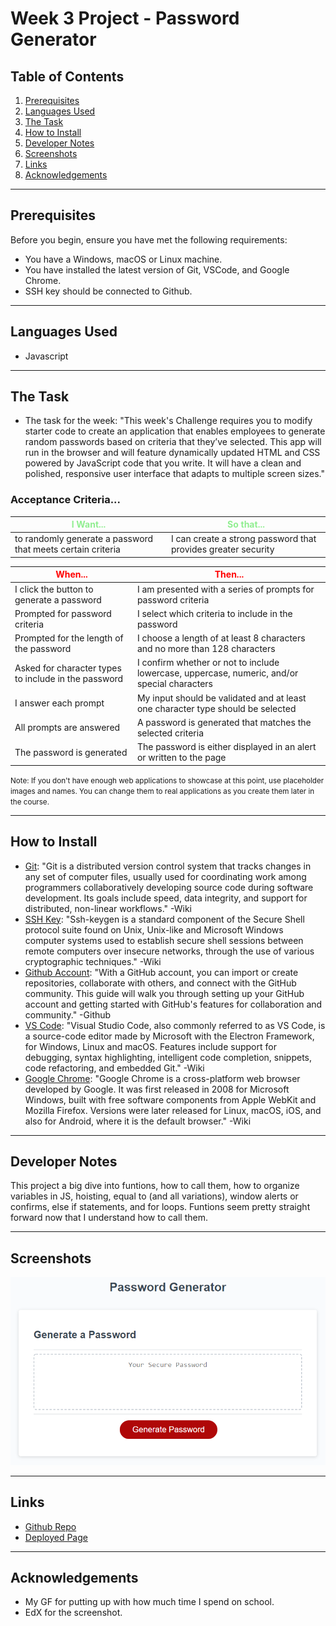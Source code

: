 
<!-- Week Three Homework Readme Readme -->
# Week 3 Project - Password Generator
## Table of Contents
1. [Prerequisites](#prerequisites)
2. [Languages Used](#languages-used)
3. [The Task](#the-task)
3. [How to Install](#how-to-install)
4. [Developer Notes](#developer-notes)
5. [Screenshots](#screenshots)
6. [Links](#links)
7. [Acknowledgements](#acknowledgements)
---
## Prerequisites

Before you begin, ensure you have met the following requirements:

- You have a Windows, macOS or Linux machine.
- You have installed the latest version of Git, VSCode, and Google Chrome.
- SSH key should be connected to Github.

--- 

## Languages Used

- Javascript

---

## The Task

- The task for the week: "This week's Challenge requires you to modify starter code to create an application that enables employees to generate random passwords based on criteria that they’ve selected. This app will run in the browser and will feature dynamically updated HTML and CSS powered by JavaScript code that you write. It will have a clean and polished, responsive user interface that adapts to multiple screen sizes."

### **Acceptance Criteria...**

|<span style="color:lightgreen;">**I Want...**</span>                 |<span style="color:lightgreen;">**So that...**</span>                                 |
|--------------------------------------------------------------------|-------------------------------------------------------------------------------------|
|to randomly generate a password that meets certain criteria         | I can create a strong password that provides greater security                       |


|<span style="color:red;">**When...**</span>                         |<span style="color:red;">**Then...**</span>                                   |
|----------------------------------------------------------------------|--------------------------------------------------------------                      |
| I click the button to generate a password                            | I am presented with a series of prompts for password criteria                      |
| Prompted for password criteria                                       | I select which criteria to include in the password                                 |
| Prompted for the length of the password                              | I choose a length of at least 8 characters and no more than 128 characters         |    
| Asked for character types to include in the password                 | I confirm whether or not to include lowercase, uppercase, numeric, and/or special characters|
| I answer each prompt                                                 | My input should be validated and at least one character type should be selected    |
| All prompts are answered                                             | A password is generated that matches the selected criteria                         |
| The password is generated                                            | The password is either displayed in an alert or written to the page                |



<small>Note: If you don't have enough web applications to showcase at this point, use placeholder images and names. You can change them to real applications as you create them later in the course.</small>

--- 

## How to Install

- [Git](https://github.com/git-guides/install-git): "Git is a distributed version control system that tracks changes in any set of computer files, usually used for coordinating work among programmers collaboratively developing source code during software development. Its goals include speed, data integrity, and support for distributed, non-linear workflows." -Wiki
- [SSH Key](https://docs.github.com/en/authentication/connecting-to-github-with-ssh/adding-a-new-ssh-key-to-your-github-account): "Ssh-keygen is a standard component of the Secure Shell protocol suite found on Unix, Unix-like and Microsoft Windows computer systems used to establish secure shell sessions between remote computers over insecure networks, through the use of various cryptographic techniques." -Wiki
- [Github Account](https://docs.github.com/en/get-started/onboarding/getting-started-with-your-github-account): "With a GitHub account, you can import or create repositories, collaborate with others, and connect with the GitHub community. This guide will walk you through setting up your GitHub account and getting started with GitHub's features for collaboration and community." -Github
- [VS Code](https://code.visualstudio.com/docs/setup/setup-overview): "Visual Studio Code, also commonly referred to as VS Code, is a source-code editor made by Microsoft with the Electron Framework, for Windows, Linux and macOS. Features include support for debugging, syntax highlighting, intelligent code completion, snippets, code refactoring, and embedded Git." -Wiki
- [Google Chrome](https://support.google.com/chrome/answer/95346?hl=en&co=GENIE.Platform%3DDesktop): "Google Chrome is a cross-platform web browser developed by Google. It was first released in 2008 for Microsoft Windows, built with free software components from Apple WebKit and Mozilla Firefox. Versions were later released for Linux, macOS, iOS, and also for Android, where it is the default browser." -Wiki
--- 
## Developer Notes

  This project a big dive into funtions, how to call them, how to organize variables in JS, hoisting, equal to (and all variations), window alerts or confirms, else if statements, and for loops.  Funtions seem pretty straight forward now that I understand how to call them. 

---

## Screenshots
![Screenshot of Website](./assets/screenshot.png)

---

## Links
- [Github Repo](https://github.com/Peterksharma/Password-generator)
- [Deployed Page](https://peterksharma.github.io/Password-generator/)

--- 

## Acknowledgements

- My GF for putting up with how much time I spend on school.
- EdX for the screenshot.


